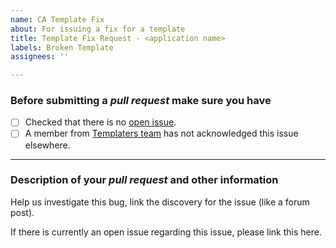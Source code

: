 ```yaml
---
name: CA Template Fix
about: For issuing a fix for a template
title: Template Fix Request - <application name>
labels: Broken Template
assignees: ''

---
```


### Before submitting a *pull request* make sure you have

- [ ] Checked that there is no [open issue](https://github.com/selfhosters/unRAID-CA-templates/issues?q=is%3Aissue+is%3Aopen).
- [ ] A member from [Templaters team](https://github.com/orgs/selfhosters/teams/templaters/members) has not acknowledged this issue elsewhere.

---

### Description of your *pull request* and other information

Help us investigate this bug, link the discovery for the issue (like a forum post).

If there is currently an open issue regarding this issue, please link this here.
